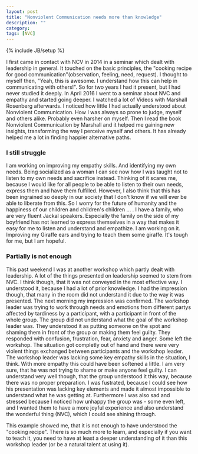 ```yaml
---
layout: post
title: "Nonviolent Communication needs more than knowledge"
description: ""
category: 
tags: [NVC]
---
```

{% include JB/setup %}

I first came in contact with NCV in 2014 in a seminar which dealt with leadership in general. It touched on the basic principles, the "cooking recipe for good communication"(observation, feeling, need, request). I thought to myself then, "Yeah, this is awesome. I understand how this can help in communicating with others!". So for two years I had it present, but I had never studied it deeply. In April 2016 I went to a seminar about NVC and empathy and started going deeper. I watched a lot of Videos with Marshall Rosenberg afterwards. I noticed how little I had actually understood about Nonviolent Communication. How I was always so prone to judge, myself and others alike. Probably even harsher on myself. Then I read the book Nonviolent Communication by Marshall and it helped me gaining new insights, transforming the way I perceive myself and others. It has already helped me a lot in finding happier alternative paths.

### I still struggle
I am working on improving my empathy skills. And identifying my own needs. Being socialized as a woman I can see now how I was taught not to listen to my own needs and sacrifice instead. Thinking of it scares me, because I would like for all people to be able to listen to their own needs, express them and have them fulfilled. However, I also think that this has been ingrained so deeply in our society that I don't know if we will ever be able to liberate from this. So I worry for the future of humanity and the happiness of our children and children's children ... .
I have a family, who are very fluent Jackal speakers. Especially the family on the side of my boyfriend has not learned to express themselves in a way that makes it easy for me to listen and understand and empathize. I am working on it. Improving my Giraffe ears and trying to teach them some giraffe. It's tough for me, but I am hopeful.

### Partially is not enough
This past weekend I was at another workshop which partly dealt with leadership. A lot of the things presented on leadership seemed to stem from NVC. I think though, that it was not conveyed in the most effective way. I understood it, because I had a lot of prior knowledge. I had the impression though, that many in the room did not understand it due to the way it was presented.
The next morning my impression was confirmed. The workshop leader was trying to work through needs and emotions from different partys affected by tardiness by a participant, with a participant in front of the whole group. The group did not understand what the goal of the workshop leader was. They understood it as putting someone on the spot and shaming them in front of the group or making them feel guilty. They responded with confusion, frustration, fear, anxiety and anger. Some left the workshop. The situation got completly out of hand and there were very violent things exchanged between participants and the workshop leader. The workshop leader was lacking some key empathy skills in the situation, I think. With more empathy this could have been softened a little. I am very sure, that he was not trying to shame or make anyone feel guilty. I can understand very well though, that the group understood it this way, because there was no proper preparation. I was fustrated, because I could see how his presentation was lacking key elements and made it almost impossible to understand what he was getting at. Furthermore I was also sad and stressed because I noticed how unhappy the group was - some even left, and I wanted them to have a more joyful experience and also understand the wonderful thing (NVC), which I could see shining through.

This example showed me, that it is not enough to have understood the "cooking recipe". There is so much more to learn, and especially if you want to teach it, you need to have at least a deeper understanding of it than this workshop leader (or be a natural talent at using it). 